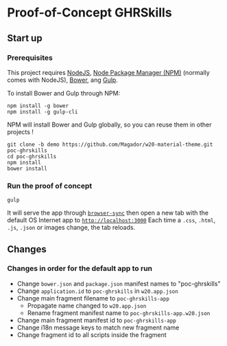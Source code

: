 # Proof-of-Concept GHRSkills

## Start up

### Prerequisites

This project requires [NodeJS](https://nodejs.org/en/), [Node Package Manager (NPM)](https://www.npmjs.com/) (normally comes with NodeJS), [Bower](http://bower.io), ang [Gulp](http://gulpjs.com/).

To install Bower and Gulp through NPM:

```
npm install -g bower
npm install -g gulp-cli
```
NPM will install Bower and Gulp globally, so you can reuse them in other projects !

```
git clone -b demo https://github.com/Magador/w20-material-theme.git poc-ghrskills
cd poc-ghrskills
npm install
bower install
```

### Run the proof of concept

```
gulp
```

It will serve the app through [`browser-sync`](https://browsersync.io) then open a new tab with the default OS Internet app to [`http://localhost:3000`](http://localhost:3000)
Each time a `.css`, `.html`, `.js`, `.json` or images change, the tab reloads.

## Changes

### Changes in order for the default app to run

- Change `bower.json` and `package.json` manifest names to "poc-ghrskills"
- Change `application.id` to `poc-ghrskills` in `w20.app.json`
- Change main fragment filename to `poc-ghrskills-app`
  - Propagate name changed to `w20.app.json`
  - Rename fragment manifest name to `poc-ghrskills-app.w20.json`
- Change main fragment manifest id to `poc-ghrskills-app`
- Change i18n message keys to match new fragment name
- Change fragment id to all scripts inside the fragment